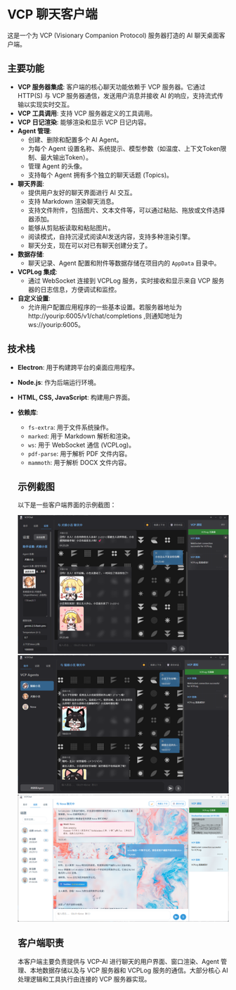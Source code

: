 # VCP 聊天客户端

这是一个为 VCP (Visionary Companion Protocol) 服务器打造的 AI 聊天桌面客户端。

## 主要功能

*   **VCP 服务器集成**: 客户端的核心聊天功能依赖于 VCP 服务器。它通过 HTTP(S) 与 VCP 服务器通信，发送用户消息并接收 AI 的响应，支持流式传输以实现实时交互。
*   **VCP 工具调用**: 支持 VCP 服务器定义的工具调用。
*   **VCP 日记渲染**: 能够渲染和显示 VCP 日记内容。
*   **Agent 管理**:
    *   创建、删除和配置多个 AI Agent。
    *   为每个 Agent 设置名称、系统提示、模型参数（如温度、上下文Token限制、最大输出Token）。
    *   管理 Agent 的头像。
    *   支持每个 Agent 拥有多个独立的聊天话题 (Topics)。
*   **聊天界面**:
    *   提供用户友好的聊天界面进行 AI 交互。
    *   支持 Markdown 渲染聊天消息。
    *   支持文件附件，包括图片、文本文件等，可以通过粘贴、拖放或文件选择器添加。
    *   能够从剪贴板读取和粘贴图片。
    *   阅读模式，自持沉浸式阅读AI发送内容，支持多种渲染引擎。
    *   聊天分支，现在可以对已有聊天创建分支了。
*   **数据存储**:
    *   聊天记录、Agent 配置和附件等数据存储在项目内的 `AppData` 目录中。
*   **VCPLog 集成**:
    *   通过 WebSocket 连接到 VCPLog 服务，实时接收和显示来自 VCP 服务器的日志信息，方便调试和监控。
*   **自定义设置**:
    *   允许用户配置应用程序的一些基本设置。若服务器地址为 http://yourip:6005/v1/chat/completions ,则通知地址为 ws://yourip:6005。

## 技术栈

*   **Electron**: 用于构建跨平台的桌面应用程序。
*   **Node.js**: 作为后端运行环境。
*   **HTML, CSS, JavaScript**: 构建用户界面。
*   **依赖库**:
    *   `fs-extra`: 用于文件系统操作。
    *   `marked`: 用于 Markdown 解析和渲染。
    *   `ws`: 用于 WebSocket 通信 (VCPLog)。
    *   `pdf-parse`: 用于解析 PDF 文件内容。
    *   `mammoth`: 用于解析 DOCX 文件内容。
    
    ## 示例截图
    
    以下是一些客户端界面的示例截图：
    
    ![示例图1](assets/E1.jpg)
    ![示例图2](assets/E2.jpg)
    ![示例图3](assets/E3.jpg)
    
    ## 客户端职责
    
    本客户端主要负责提供与 VCP-AI 进行聊天的用户界面、窗口渲染、Agent 管理、本地数据存储以及与 VCP 服务器和 VCPLog 服务的通信。大部分核心 AI 处理逻辑和工具执行由连接的 VCP 服务器实现。
